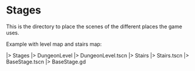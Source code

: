 # Stages
This is the directory to place the scenes of the different places the game uses.

Example with level map and stairs map:

|> Stages
	|> DungeonLevel
		|> DungeonLevel.tscn
	|> Stairs
		|> Stairs.tscn
	|> BaseStage.tscn
	|> BaseStage.gd
